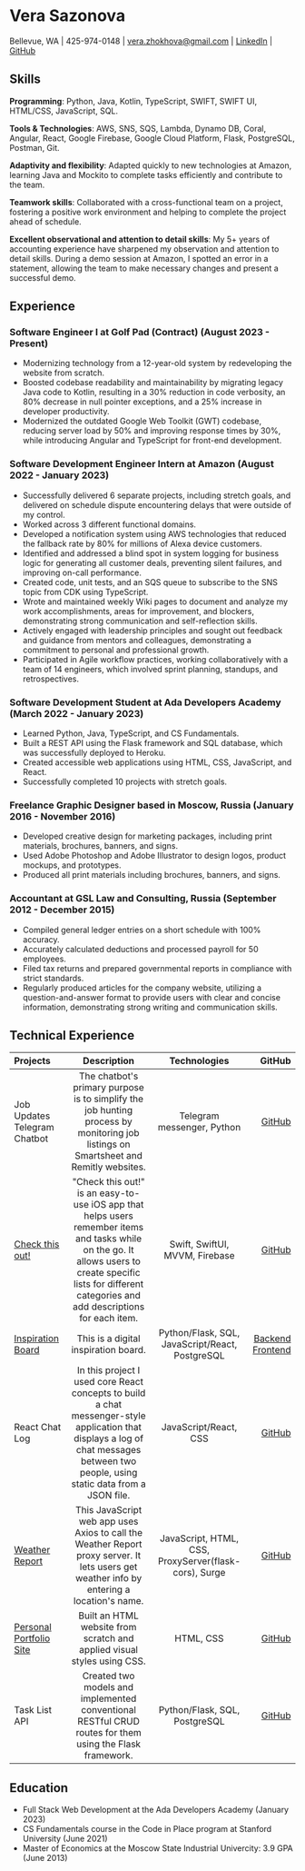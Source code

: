 # Vera Sazonova
Bellevue, WA |
425-974-0148 |
vera.zhokhova@gmail.com | 
[LinkedIn](https://www.linkedin.com/in/vera-sazonova-50a9653b/) |
[GitHub](https://github.com/VeraSa785)

## Skills
**Programming**: Python, Java, Kotlin, TypeScript, SWIFT, SWIFT UI, HTML/CSS, JavaScript, SQL.

**Tools & Technologies**: AWS, SNS, SQS, Lambda, Dynamo DB, Coral, Angular, React, Google Firebase, Google Cloud Platform, Flask, PostgreSQL, Postman, Git.

**Adaptivity and flexibility**: Adapted quickly to new technologies at Amazon, learning Java and Mockito to complete tasks efficiently and contribute to the team.

**Teamwork skills**: Collaborated with a cross-functional team on a project, fostering a positive work environment and helping to complete the project ahead of schedule. 

**Excellent observational and attention to detail skills**: My 5+ years of accounting experience have sharpened my observation and attention to detail skills. During a demo session at Amazon, I spotted an error in a statement, allowing the team to make necessary changes and present a successful demo.

## Experience
### Software Engineer I at Golf Pad (Contract) (August 2023 - Present) 
- Modernizing technology from a 12-year-old system by redeveloping the website from scratch.
- Boosted codebase readability and maintainability by migrating legacy Java code to Kotlin, resulting in a 30% reduction in code verbosity, an 80% decrease in null pointer exceptions, and a 25% increase in developer productivity.
- Modernized the outdated Google Web Toolkit (GWT) codebase, reducing server load by 50% and improving response times by 30%, while introducing Angular and TypeScript for front-end development.
### Software Development Engineer Intern at Amazon (August 2022 - January 2023)
- Successfully delivered 6 separate projects, including stretch goals, and delivered on schedule dispute encountering delays that were outside of my control.
- Worked across 3 different functional domains.
- Developed a notification system using AWS technologies that reduced the fallback rate by 80% for millions of Alexa device customers.
- Identified and addressed a blind spot in system logging for business logic for generating all customer deals, preventing silent failures, and improving on-call performance.
- Created code, unit tests, and an SQS queue to subscribe to the SNS topic from CDK using TypeScript.
- Wrote and maintained weekly Wiki pages to document and analyze my work accomplishments, areas for improvement, and blockers, demonstrating strong communication and self-reflection skills.
- Actively engaged with leadership principles and sought out feedback and guidance from mentors and colleagues, demonstrating a commitment to personal and professional growth.
- Participated in Agile workflow practices, working collaboratively with a team of 14 engineers, which involved sprint planning, standups, and retrospectives.
### Software Development Student at Ada Developers Academy (March 2022 - January 2023)
- Learned Python, Java, TypeScript, and CS Fundamentals.
- Built a REST API using the Flask framework and SQL database, which was successfully deployed to Heroku.
- Created accessible web applications using HTML, CSS, JavaScript, and React.
- Successfully completed 10 projects with stretch goals.
### Freelance Graphic Designer based in Moscow, Russia (January 2016 - November 2016)
- Developed creative design for marketing packages, including print materials, brochures, banners, and signs.
- Used Adobe Photoshop and Adobe Illustrator to design logos, product mockups, and prototypes.
- Produced all print materials including brochures, banners, and signs.
### Accountant at GSL Law and Consulting, Russia (September 2012 - December 2015)
- Compiled general ledger entries on a short schedule with 100% accuracy. 
- Accurately calculated deductions and processed payroll for 50 employees. 
- Filed tax returns and prepared governmental reports in compliance with strict standards. 
- Regularly produced articles for the company website, utilizing a question-and-answer format to provide users with clear and concise information, demonstrating strong writing and communication skills.

## Technical Experience
| Projects      | Description | Technologies     | GitHub |
| :---        |    :----:   |   :----:   |       ---: |
| Job Updates Telegram Chatbot      | The chatbot's primary purpose is to simplify the job hunting process by monitoring job listings on Smartsheet and Remitly websites.     | Telegram messenger, Python   |[GitHub](https://github.com/VeraSa785/Job-Updates-Telegram-Chatbot) |
| [Check this out!](https://www.youtube.com/watch?v=x2WnYd-pKuo)      | "Check this out!" is an easy-to-use iOS app that helps users remember items and tasks while on the go. It allows users to create specific lists for different categories and add descriptions for each item.        | Swift, SwiftUI, MVVM, Firebase   |[GitHub](https://github.com/VeraSa785/check-this-out-capstone)|
| [Inspiration Board](https://thaimynguyen.github.io/front-end-inspiration-board/)   | This is a digital inspiration board. | Python/Flask, SQL, JavaScript/React, PostgreSQL      | [Backend](https://github.com/VeraSa785/back-end-inspiration-board) [Frontend](https://github.com/VeraSa785/front-end-inspiration-board)|
| React Chat Log      | In this project I used core React concepts to build a chat messenger-style application that displays a log of chat messages between two people, using static data from a JSON file.       | JavaScript/React, CSS  |[GitHub](https://github.com/VeraSa785/react-chatlog)|
| [Weather Report](https://vera-and-diana-weather-report.surge.sh/)    | This JavaScript web app uses Axios to call the Weather Report proxy server. It lets users get weather info by entering a location's name.         | JavaScript, HTML, CSS, ProxyServer(flask-cors), Surge     |[GitHub](https://github.com/ada-c17/weather-report) | 
| [Personal Portfolio Site](https://verasa785.github.io/index.html)      | Built an HTML website from scratch and applied visual styles using CSS.       | HTML, CSS   | [GitHub](https://github.com/VeraSa785/VeraSa785.github.io)|
| Task List API   | Created two models and implemented conventional RESTful CRUD routes for them using the Flask framework.      | Python/Flask, SQL, PostgreSQL      | [GitHub](https://github.com/VeraSa785/task-list-api)|

## Education
- Full Stack Web Development at the Ada Developers Academy (January 2023)
- CS Fundamentals course in the Code in Place program at Stanford University (June 2021)
- Master of Economics at the Moscow State Industrial Univercity: 3.9 GPA (June 2013)
